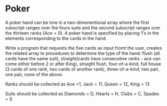 # Poker
A poker hand can be tore in a two-dimenentional array where the first subscript ranges over the fours suits and the second subscript ranges over the thirteen ranks (Ace = 0). A poker hand is specified by placing 1's in the elements corresponding to the cards in the hand.

Write a program that requests the five cards as input fromt the user, creates the related array to procedures to determine the type of the hand: flush (all cards have the same suit), straight(cards have consecutive ranks - ace can come either before 2 or after King), straight flush, four-of-a-kind, full house (3 cards of one rank, two cards of another rank), three-of-a-kind, two pair, one pair, none of the above.

Ranks should be collected as Ace =1, Jack = 11, Queen = 12, King = 13

Suits should be collected as Diamonds = D, Hearts = H, Clubs = C, Spades = S
